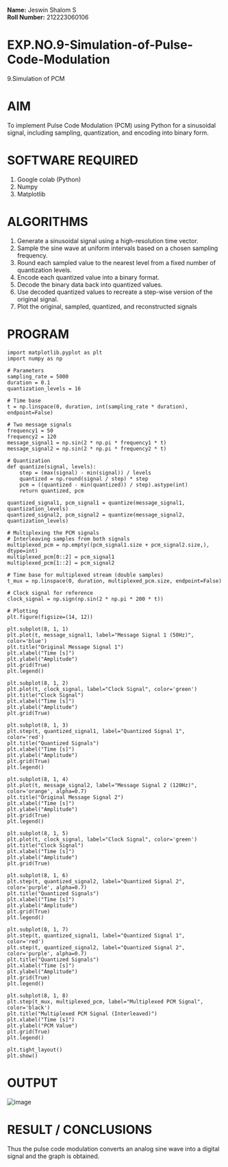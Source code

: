 **Name:** Jeswin Shalom S  
**Roll Number:** 212223060106

# EXP.NO.9-Simulation-of-Pulse-Code-Modulation
9.Simulation of PCM

# AIM
To implement Pulse Code Modulation (PCM) using Python for a sinusoidal signal, including sampling, quantization, and encoding into binary form.

# SOFTWARE REQUIRED
1. Google colab (Python)
2. Numpy
3. Matplotlib

# ALGORITHMS
1. Generate a sinusoidal signal using a high-resolution time vector.
2. Sample the sine wave at uniform intervals based on a chosen sampling frequency.
3. Round each sampled value to the nearest level from a fixed number of quantization levels.
4. Encode each quantized value into a binary format.
5. Decode the binary data back into quantized values.
6. Use decoded quantized values to recreate a step-wise version of the original signal.
7. Plot the original, sampled, quantized, and reconstructed signals

# PROGRAM
```
import matplotlib.pyplot as plt
import numpy as np

# Parameters
sampling_rate = 5000
duration = 0.1
quantization_levels = 16

# Time base
t = np.linspace(0, duration, int(sampling_rate * duration), endpoint=False)

# Two message signals
frequency1 = 50
frequency2 = 120
message_signal1 = np.sin(2 * np.pi * frequency1 * t)
message_signal2 = np.sin(2 * np.pi * frequency2 * t)

# Quantization
def quantize(signal, levels):
    step = (max(signal) - min(signal)) / levels
    quantized = np.round(signal / step) * step
    pcm = ((quantized - min(quantized)) / step).astype(int)
    return quantized, pcm

quantized_signal1, pcm_signal1 = quantize(message_signal1, quantization_levels)
quantized_signal2, pcm_signal2 = quantize(message_signal2, quantization_levels)

# Multiplexing the PCM signals
# Interleaving samples from both signals
multiplexed_pcm = np.empty((pcm_signal1.size + pcm_signal2.size,), dtype=int)
multiplexed_pcm[0::2] = pcm_signal1
multiplexed_pcm[1::2] = pcm_signal2

# Time base for multiplexed stream (double samples)
t_mux = np.linspace(0, duration, multiplexed_pcm.size, endpoint=False)

# Clock signal for reference
clock_signal = np.sign(np.sin(2 * np.pi * 200 * t))

# Plotting
plt.figure(figsize=(14, 12))

plt.subplot(8, 1, 1)
plt.plot(t, message_signal1, label="Message Signal 1 (50Hz)", color='blue')
plt.title("Original Message Signal 1")
plt.xlabel("Time [s]")
plt.ylabel("Amplitude")
plt.grid(True)
plt.legend()

plt.subplot(8, 1, 2)
plt.plot(t, clock_signal, label="Clock Signal", color='green')
plt.title("Clock Signal")
plt.xlabel("Time [s]")
plt.ylabel("Amplitude")
plt.grid(True)

plt.subplot(8, 1, 3)
plt.step(t, quantized_signal1, label="Quantized Signal 1", color='red')
plt.title("Quantized Signals")
plt.xlabel("Time [s]")
plt.ylabel("Amplitude")
plt.grid(True)
plt.legend()

plt.subplot(8, 1, 4)
plt.plot(t, message_signal2, label="Message Signal 2 (120Hz)", color='orange', alpha=0.7)
plt.title("Original Message Signal 2")
plt.xlabel("Time [s]")
plt.ylabel("Amplitude")
plt.grid(True)
plt.legend()

plt.subplot(8, 1, 5)
plt.plot(t, clock_signal, label="Clock Signal", color='green')
plt.title("Clock Signal")
plt.xlabel("Time [s]")
plt.ylabel("Amplitude")
plt.grid(True)

plt.subplot(8, 1, 6)
plt.step(t, quantized_signal2, label="Quantized Signal 2", color='purple', alpha=0.7)
plt.title("Quantized Signals")
plt.xlabel("Time [s]")
plt.ylabel("Amplitude")
plt.grid(True)
plt.legend()

plt.subplot(8, 1, 7)
plt.step(t, quantized_signal1, label="Quantized Signal 1", color='red')
plt.step(t, quantized_signal2, label="Quantized Signal 2", color='purple', alpha=0.7)
plt.title("Quantized Signals")
plt.xlabel("Time [s]")
plt.ylabel("Amplitude")
plt.grid(True)
plt.legend()

plt.subplot(8, 1, 8)
plt.step(t_mux, multiplexed_pcm, label="Multiplexed PCM Signal", color='black')
plt.title("Multiplexed PCM Signal (Interleaved)")
plt.xlabel("Time [s]")
plt.ylabel("PCM Value")
plt.grid(True)
plt.legend()

plt.tight_layout()
plt.show()
```

# OUTPUT
![image](https://github.com/user-attachments/assets/42558d11-1b53-4860-8537-fe1e04206690)


# RESULT / CONCLUSIONS
Thus the pulse code modulation converts an analog sine wave into a digital signal and the graph is obtained.
